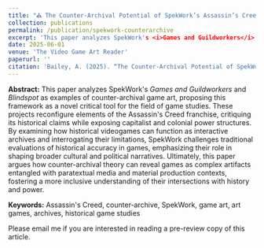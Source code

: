 ```yaml
---
title: "⛪ The Counter-Archival Potential of SpekWork’s Assassin’s Creed Art History (forthcoming)"
collection: publications
permalink: /publication/spekwork-counterarchive
excerpt: 'This paper analyzes SpekWork's <i>Games and Guildworkers</i> and <i>Blindspot</i> as examples of counter-archival game art, proposing this framework as a novel critical tool for the field of game studies. These projects reconfigure elements of the Assassin's Creed franchise, critiquing its historical claims while exposing capitalist and colonial power structures.'
date: 2025-06-01
venue: 'The Video Game Art Reader'
paperurl: ''
citation: 'Bailey, A. (2025). “The Counter-Archival Potential of SpekWork’s <i>Assassin’s Creed Art History” In <i>The Video Game Art Reader</i>, Volume 5, The VGA Gallery and Amherst College Press.'
---
```


<b>Abstract:</b> This paper analyzes SpekWork's <i>Games and Guildworkers</i> and <i>Blindspot</i> as examples of counter-archival game art, proposing this framework as a novel critical tool for the field of game studies. These projects reconfigure elements of the Assassin's Creed franchise, critiquing its historical claims while exposing capitalist and colonial power structures. By examining how historical videogames can function as interactive archives and interrogating their limitations, SpekWork challenges traditional evaluations of historical accuracy in games, emphasizing their role in shaping broader cultural and political narratives. Ultimately, this paper argues how counter-archival theory can reveal games as complex artifacts entangled with paratextual media and material production contexts, fostering a more inclusive understanding of their intersections with history and power.

<b>Keywords:</b> Assassin's Creed, counter-archive, SpekWork, game art, art games, archives, historical game studies

Please email me if you are interested in reading a pre-review copy of this article.
  
